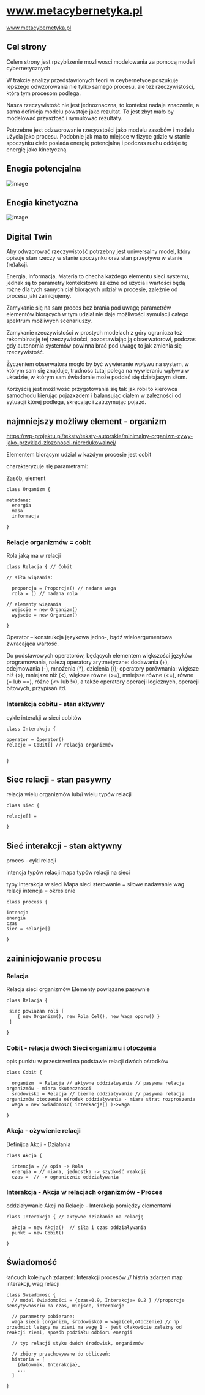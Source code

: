 # www.metacybernetyka.pl
www.metacybernetyka.pl


## Cel strony

Celem strony jest rpzyblizenie mozliwosci modelowania za pomocą modeli cybernetycznych


W trakcie analizy przedstawionych teorii w ceybernetyce poszukuję lepszego odwzorowania nie tylko samego procesu, ale też rzeczywistości, która tym procesom podlega.

Nasza rzeczywistość nie jest jednoznaczna, to kontekst nadaje znaczenie, a sama definicja modelu powstaje jako rezultat.
To jest zbyt mało by modelować przyszłosć i symulowac rezultaty.

Potrzebne jest odzworowanie rzecyzstości jako modelu zasobów i modelu użycia jako procesu.
Podobnie jak ma to miejsce w fizyce gdzie w stanie spoczynku ciało posiada energię potencjalną i podczas ruchu oddaje tę energię jako kinetyczną.

## Enegia potencjalna

![image](https://user-images.githubusercontent.com/5669657/225869785-cbfbf0bd-a4ec-4cf1-b81e-c04c9bb55b62.png)


## Enegia kinetyczna

![image](https://user-images.githubusercontent.com/5669657/225869913-efd31b51-606b-41a4-b0e5-6908f339b2ac.png)



## Digital Twin

Aby odwzorować rzeczywistość potrzebny jest uniwersalny model, który opisuje stan rzeczy w stanie spoczynku
oraz stan przepływu w stanie (re)akcji.

Energia, Informacja, Materia to checha każdego elementu sieci systemu, jednak są to parametry kontekstowe zależne od użycia i wartości będą różne dla tych samych ciał biorących udział w procesie, zależnie od procesu jaki zainicjujemy.

Zamykanie się na sam proces bez brania pod uwagę parametrów elementów biorących w tym udział nie daje możliwości symulacji całego spektrum możliwych scenariuszy.


Zamykanie rzeczywistości w prostych modelach z góry ogranicza też rekombinację tej rzeczywistości, pozostawiając ją obserwatorowi, podczas gdy autonomia systemów powinna brać pod uwagę to jak zmienia się rzeczywistość.

Życzeniem obserwatora mogło by być  wywieranie wpływu na system, w którym sam się znajduje, trudnośc tutaj polega na wywieraniu wpływu w układzie, w którym sam świadomie może poddać się działajacym siłom.

Korzyścią jest możliwość przygotowania się tak jak robi to kierowca samochodu kierując pojazxzdem i balansując ciałem w zalezności od sytuacji której podlega, skręcając i zatrzymując pojazd.



## najmniejszy możliwy element - organizm

https://wp-projektu.pl/teksty/teksty-autorskie/minimalny-organizm-zywy-jako-przyklad-zlozonosci-nieredukowalnej/


Elementem biorącym udział w każdym procesie jest cobit

charakteryzuje się parametrami:

Zasób, element


```
class Organizm {

metadane:
  energia
  masa
  informacja

}
```



### Relacje organizmów = cobit

Rola jaką ma w relacji


```
class Relacja { // Cobit

// siła wiązania:

  proporcja = Proporcja() // nadana waga
  rola = () // nadana rola
  
// elementy wiązania
  wejscie = new Organizm()
  wyjscie = new Organizm()

}
```


Operator – konstrukcja językowa jedno-, bądź wieloargumentowa zwracająca wartość.

Do podstawowych operatorów, będących elementem większości języków programowania, należą operatory arytmetyczne: dodawania (+), odejmowania (-), mnożenia (*), dzielenia (/); operatory porównania: większe niż (>), mniejsze niż (<), większe równe (>=), mniejsze równe (<=), równe (= lub ==), różne (<> lub !=), a także operatory operacji logicznych, operacji bitowych, przypisań itd. 



### Interakcja cobitu - stan aktywny

cykle  interakji w sieci cobitów

```
class Interakcja {

operator = Operator() 
relacje = CoBit[] // relacja organizmów


}
```





## Siec relacji - stan pasywny


relacja wielu organizmów lub/i wielu typów relacji

```
class siec {

relacje[] = 

}
```




## Sieć interakcji - stan aktywny 

proces - cykl relacji

intencja typów relacji
mapa typów relacji na sieci

typy Interakcja w sieci
Mapa sieci
sterowanie = siłowe nadawanie wag relacji
intencja = określenie 



```
class process {

intencja
energia
czas
siec = Relacje[]

}
```






## zaininicjowanie procesu


### Relacja

Relacja sieci organizmów
Elementy powiązane pasywnie


```
class Relacja { 

 siec powiazan roli [
    { new Organizm(), new Rola Cel(), new Waga oporu() }
 ]
  
}
```


### Cobit - relacja dwóch Sieci organizmu i otoczenia
opis punktu w przestrzeni na podstawie relacji dwóch ośrodków

```
class Cobit { 

  organizm  = Relacja // aktywne oddziałwyanie // pasywna relacja organizmów - miara skutecznosci
  srodowisko = Relacja // bierne oddziaływanie // pasywna relacja organizmów otoczenia ośrodek oddziaływania - miara strat rozproszenia
  waga = new Swiadomosc( interkacje[] )->waga
  
}
```


### Akcja - ożywienie relacji 

Definijca Akcji - Działania

```
class Akcja {

  intencja = // opis -> Rola
  energia = // miara, jednostka -> szybkość reakcji
  czas =  // -> ogranicznie oddziaływania

```


### Interakcja - Akcja w relacjach organizmów - Proces

oddziaływanie Akcji na Relacje - Interakcja pomiędzy elementami

```
class Interakcja { // aktywne działanie na relację

  akcja = new Akcja()  // siła i czas oddziaływania
  punkt = new Cobit()   
  
}
```



## Świadomość

łańcuch kolejnych zdarzeń: Interakcji procesów
// histria zdarzen map interakcji, wag relacji


```
class Swiadomosc {
  // model świadomości = {czas=0.9, Interakcja= 0.2 } //proporcje sensytywnosciu na czas, miejsce, interakcje
  
  // parametry pobierane:
  waga sieci (organizm, środowisko) = waga(cel,otoczenie) // np przedmiot leżący na ziemi ma wagę 1 - jest cłakowicie zależny od reakcji ziemi, sposób podziału odbioru energii
  
  // typ relacji styku dwóch środowisk, organizmów
  
  // zbiory przechowywane do obliczeń:
  historia = [
    {datownik, Interakcja},
    ...
  ]

}
```

